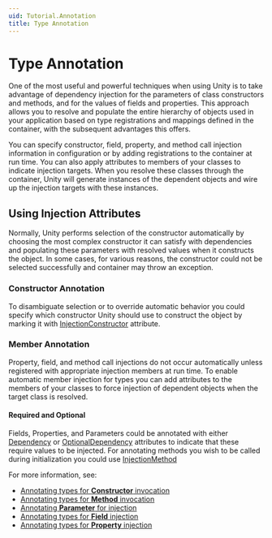 ```yaml
---
uid: Tutorial.Annotation
title: Type Annotation
---
```


# Type Annotation

One of the most useful and powerful techniques when using Unity is to take advantage of dependency injection for the parameters of class constructors and methods, and for the values of fields and properties. This approach allows you to resolve and populate the entire hierarchy of objects used in your application based on type registrations and mappings defined in the container, with the subsequent advantages this offers.

You can specify constructor, field, property, and method call injection information in configuration or by adding registrations to the container at run time. You can also apply attributes to members of your classes to indicate injection targets. When you resolve these classes through the container, Unity will generate instances of the dependent objects and wire up the injection targets with these instances.

## Using Injection Attributes

Normally, Unity performs selection of the constructor automatically by choosing the most complex constructor it can satisfy with dependencies and populating these parameters with resolved values when it constructs the object. In some cases, for various reasons, the constructor could not be selected successfully and container may throw an exception.

### Constructor Annotation

To disambiguate selection or to override automatic behavior you could specify which constructor Unity should use to construct the object by marking it with [InjectionConstructor](xref:Unity.InjectionConstructorAttribute) attribute.

### Member Annotation

Property, field, and method call injections do not occur automatically unless registered with appropriate injection members at run time. To enable automatic member injection for types you can add attributes to the members of your classes to force injection of dependent objects when the target class is resolved.

#### Required and Optional

Fields, Properties, and Parameters could be annotated with either [Dependency](xref:Unity.DependencyAttribute) or [OptionalDependency](xref:Unity.OptionalDependencyAttribute) attributes to indicate that these require values to be injected. For annotating methods you wish to be called during initialization you could use [InjectionMethod](xref:Unity.InjectionMethodAttribute)

For more information, see:

* [Annotating types for **Constructor** invocation](xref:Tutorial.Annotation.Constructor)
* [Annotating types for **Method** invocation](xref:Tutorial.Annotation.Method)
* [Annotating **Parameter** for injection](xref:Tutorial.Annotation.Parameter)
* [Annotating types for **Field** injection](xref:Tutorial.Annotation.Field)
* [Annotating types for **Property** injection](xref:Tutorial.Annotation.Property)
